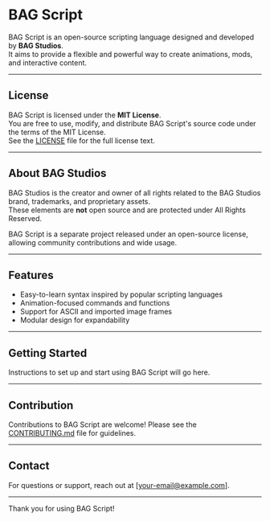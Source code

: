 # BAG Script

BAG Script is an open-source scripting language designed and developed by **BAG Studios**.  
It aims to provide a flexible and powerful way to create animations, mods, and interactive content.

---

## License

BAG Script is licensed under the **MIT License**.  
You are free to use, modify, and distribute BAG Script's source code under the terms of the MIT License.  
See the [LICENSE](./LICENSE) file for the full license text.

---

## About BAG Studios

BAG Studios is the creator and owner of all rights related to the BAG Studios brand, trademarks, and proprietary assets.  
These elements are **not** open source and are protected under All Rights Reserved.

BAG Script is a separate project released under an open-source license, allowing community contributions and wide usage.

---

## Features

- Easy-to-learn syntax inspired by popular scripting languages  
- Animation-focused commands and functions  
- Support for ASCII and imported image frames  
- Modular design for expandability  

---

## Getting Started

Instructions to set up and start using BAG Script will go here.

---

## Contribution

Contributions to BAG Script are welcome! Please see the [CONTRIBUTING.md](./CONTRIBUTING.md) file for guidelines.

---

## Contact

For questions or support, reach out at [your-email@example.com].

---

Thank you for using BAG Script!
